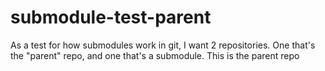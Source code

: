 # submodule-test-parent
As a test for how submodules work in git, I want 2 repositories. One that's the "parent" repo, and one that's a submodule. This is the parent repo
